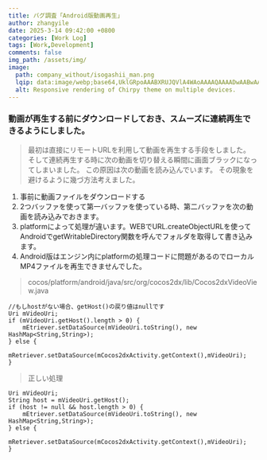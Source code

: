 ```yaml
---
title: バグ調査「Android版動画再生」
author: zhangyile
date: 2025-3-14 09:42:00 +0800
categories: [Work Log]
tags: [Work,Development]
comments: false
img_path: /assets/img/
image:
  path: company_without/isogashii_man.png
  lqip: data:image/webp;base64,UklGRpoAAABXRUJQVlA4WAoAAAAQAAAADwAABwAAQUxQSDIAAAARL0AmbZurmr57yyIiqE8oiG0bejIYEQTgqiDA9vqnsUSI6H+oAERp2HZ65qP/VIAWAFZQOCBCAAAA8AEAnQEqEAAIAAVAfCWkAALp8sF8rgRgAP7o9FDvMCkMde9PK7euH5M1m6VWoDXf2FkP3BqV0ZYbO6NA/VFIAAAA
  alt: Responsive rendering of Chirpy theme on multiple devices.
---
```


### 動画が再生する前にダウンロードしておき、スムーズに連続再生できるようにしました。
> 最初は直接にリモートURLを利用して動画を再生する手段をしました。
> そして連続再生する時に次の動画を切り替える瞬間に画面ブラックになってしまいました。
> この原因は次の動画を読み込んでいます。
> その現象を避けるように幾づ方法考えました。
1. 事前に動画ファイルをダウンロードする
2. 2つバッファを使って第一バッファを使っている時、第二バッファを次の動画を読み込みでおきます。
3. platformによって処理が違います。WEBでURL.createObjectURLを使って AndroidでgetWritableDirectory関数を呼んでフォルダを取得して書き込みます。
4. Android版はエンジン内にplatformの処理コードに問題があるのでローカルMP4ファイルを再生できませんでした。
> cocos/platform/android/java/src/org/cocos2dx/lib/Cocos2dxVideoView.java
```
//もしhostがない場合、getHost()の戻り値はnullです
Uri mVideoUri;
if (mVideoUri.getHost().length > 0) {
    mEtriever.setDataSource(mVideoUri.toString(), new HashMap<String,String>);
} else {
    mRetriever.setDataSource(mCocos2dxActivity.getContext(),mVideoUri);
}
```
> 正しい処理
```
Uri mVideoUri;
String host = mVideoUri.getHost();
if (host != null && host.length > 0) {
    mEtriever.setDataSource(mVideoUri.toString(), new HashMap<String,String>);
} else {
    mRetriever.setDataSource(mCocos2dxActivity.getContext(),mVideoUri);
}
```